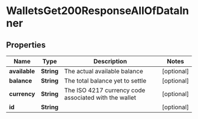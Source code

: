 

# WalletsGet200ResponseAllOfDataInner


## Properties

| Name | Type | Description | Notes |
|------------ | ------------- | ------------- | -------------|
|**available** | **String** | The actual available balance |  [optional] |
|**balance** | **String** | The total balance yet to settle |  [optional] |
|**currency** | **String** | The ISO 4217 currency code associated with the wallet |  [optional] |
|**id** | **String** |  |  [optional] |



